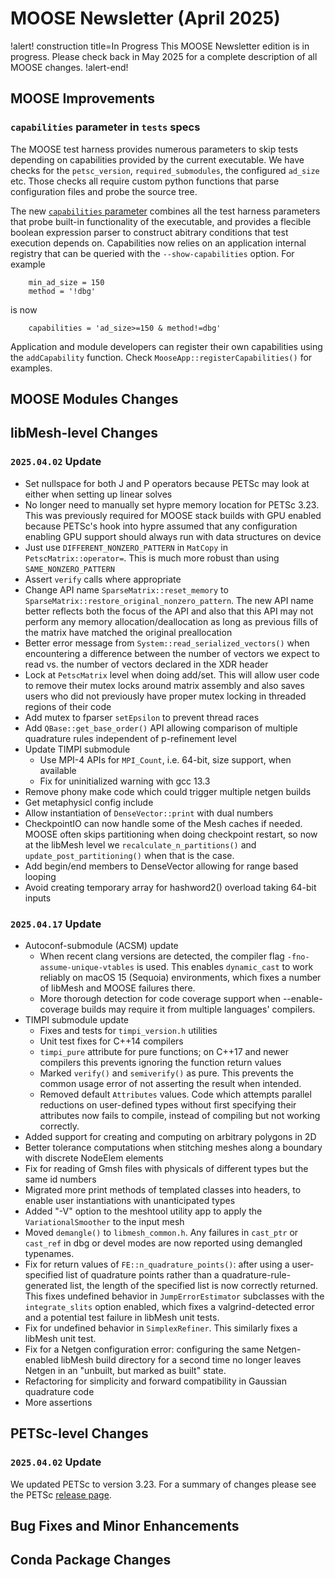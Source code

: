 # MOOSE Newsletter (April 2025)

!alert! construction title=In Progress
This MOOSE Newsletter edition is in progress. Please check back in May 2025
for a complete description of all MOOSE changes.
!alert-end!

## MOOSE Improvements

### `capabilities` parameter in `tests` specs

The MOOSE test harness provides numerous parameters to skip tests depending on capabilities
provided by the current executable. We have checks for the `petsc_version`, `required_submodules`,
the configured `ad_size` etc. Those checks all require custom python functions that parse
configuration files and probe the source tree.

The new [`capabilities` parameter](Capabilities.md) combines all the test harness parameters that probe
built-in functionality of the executable, and provides a flecible boolean expression parser to construct
abitrary conditions that test execution depends on. Capabilities now relies on an application
internal registry that can be queried with the `--show-capabilities` option. For example

```
    min_ad_size = 150
    method = '!dbg'
```

is now

```
    capabilities = 'ad_size>=150 & method!=dbg'
```

Application and module developers can register their own capabilities using the `addCapability` function.
Check `MooseApp::registerCapabilities()` for examples.

## MOOSE Modules Changes

## libMesh-level Changes

### `2025.04.02` Update

- Set nullspace for both J and P operators because PETSc may look at either when setting up linear solves
- No longer need to manually set hypre memory location for PETSc 3.23. This was previously required for MOOSE stack builds with GPU enabled because PETSc's hook into hypre assumed that any configuration enabling GPU support should always run with data structures on device
- Just use `DIFFERENT_NONZERO_PATTERN` in `MatCopy` in `PetscMatrix::operator=`. This is much more robust than using `SAME_NONZERO_PATTERN`
- Assert `verify` calls where appropriate
- Change API name `SparseMatrix::reset_memory` to `SparseMatrix::restore_original_nonzero_pattern`. The new API name better reflects both the focus of the API and also that this API may not perform any memory allocation/deallocation as long as previous fills of the matrix have matched the original preallocation
- Better error message from `System::read_serialized_vectors()` when encountering a difference between the number of vectors we expect to read vs. the number of vectors declared in the XDR header
- Lock at `PetscMatrix` level when doing add/set. This will allow user code to remove their mutex locks around matrix assembly and also saves users who did not previously have proper mutex locking in threaded regions of their code
- Add mutex to fparser `setEpsilon` to prevent thread races
- Add `QBase::get_base_order()` API allowing comparison of multiple quadrature rules independent of p-refinement level
- Update TIMPI submodule
    - Use MPI-4 APIs for `MPI_Count`, i.e. 64-bit, size support, when available
    - Fix for uninitialized warning with gcc 13.3
- Remove phony make code which could trigger multiple netgen builds
- Get metaphysicl config include
- Allow instantiation of `DenseVector::print` with dual numbers
- CheckpointIO can now handle some of the Mesh caches if needed. MOOSE often skips partitioning when doing checkpoint restart, so now at the libMesh level we `recalculate_n_partitions()` and `update_post_partitioning()` when that is the case.
- Add begin/end members to DenseVector allowing for range based looping
- Avoid creating temporary array for hashword2() overload taking 64-bit inputs

### `2025.04.17` Update

- Autoconf-submodule (ACSM) update
  - When recent clang versions are detected, the compiler flag
    `-fno-assume-unique-vtables` is used.  This enables `dynamic_cast`
    to work reliably on macOS 15 (Sequoia) environments, which fixes a
    number of libMesh and MOOSE failures there.
  - More thorough detection for code coverage support when
    --enable-coverage builds may require it from multiple languages'
    compilers.
- TIMPI submodule update
  - Fixes and tests for `timpi_version.h` utilities
  - Unit test fixes for C++14 compilers
  - `timpi_pure` attribute for pure functions; on C++17 and newer
    compilers this prevents ignoring the function return values
  - Marked `verify()` and `semiverify()` as pure.  This prevents the
    common usage error of not asserting the result when intended.
  - Removed default `Attributes` values.  Code which attempts
    parallel reductions on user-defined types without first specifying
    their attributes now fails to compile, instead of compiling but not
    working correctly.
- Added support for creating and computing on arbitrary polygons in 2D
- Better tolerance computations when stitching meshes along a boundary
  with discrete NodeElem elements
- Fix for reading of Gmsh files with physicals of different types but
  the same id numbers
- Migrated more print methods of templated classes into headers, to
  enable user instantiations with unanticipated types
- Added "-V" option to the meshtool utility app to apply the
  `VariationalSmoother` to the input mesh
- Moved `demangle()` to `libmesh_common.h`.  Any failures in
  `cast_ptr` or `cast_ref` in dbg or devel modes are now reported
  using demangled typenames.
- Fix for return values of `FE::n_quadrature_points()`: after using a
  user-specified list of quadrature points rather than a
  quadrature-rule-generated list, the length of the specified list is
  now correctly returned.  This fixes undefined behavior in
  `JumpErrorEstimator` subclasses with the `integrate_slits` option
  enabled, which fixes a valgrind-detected error and a potential test
  failure in libMesh unit tests.
- Fix for undefined behavior in `SimplexRefiner`.  This similarly
  fixes a libMesh unit test.
- Fix for a Netgen configuration error: configuring the same
  Netgen-enabled libMesh build directory for a second time no longer
  leaves Netgen in an "unbuilt, but marked as built" state.
- Refactoring for simplicity and forward compatibility in Gaussian
  quadrature code
- More assertions

## PETSc-level Changes

### `2025.04.02` Update

We updated PETSc to version 3.23. For a summary of changes please see the PETSc [release page](https://petsc.org/release/changes/323/).

## Bug Fixes and Minor Enhancements

## Conda Package Changes
